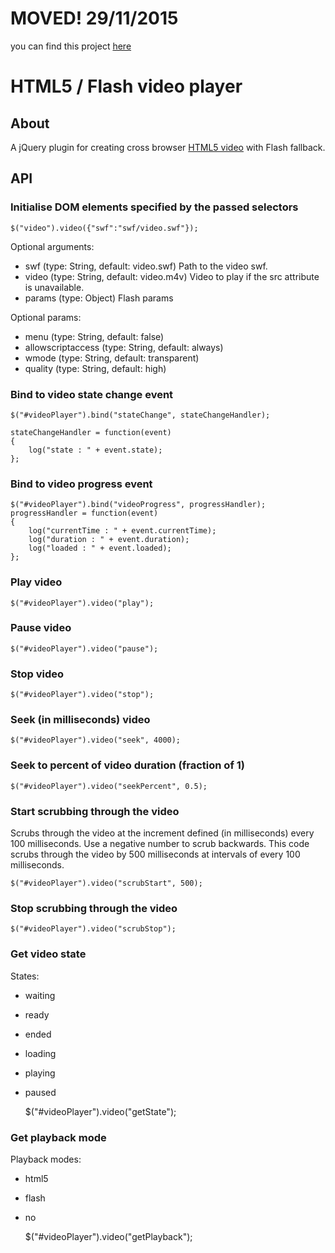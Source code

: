 MOVED! 29/11/2015
==================
you can find this project [here](https://bitbucket.org/mcsaatchi/html5flashvideo)


HTML5 / Flash video player
==========================

About
-----

A jQuery plugin for creating cross browser [HTML5 video](http://www.whatwg.org/specs/web-apps/current-work/multipage/video.html) with Flash fallback.

API
---

### Initialise DOM elements specified by the passed selectors

    $("video").video({"swf":"swf/video.swf"});

Optional arguments:

 *  swf (type: String, default: video.swf) Path to the video swf. 
 *  video (type: String, default: video.m4v) Video to play if the src attribute is unavailable. 
 *  params (type: Object) Flash params

Optional params:

 *  menu (type: String, default: false)
 *  allowscriptaccess (type: String, default: always)
 *  wmode (type: String, default: transparent)
 *  quality (type: String, default: high)

### Bind to video state change event

    $("#videoPlayer").bind("stateChange", stateChangeHandler);
    
    stateChangeHandler = function(event)
    {
		log("state : " + event.state);
    };

### Bind to video progress event

    $("#videoPlayer").bind("videoProgress", progressHandler);
    progressHandler = function(event)
    {
    	log("currentTime : " + event.currentTime);
    	log("duration : " + event.duration);
    	log("loaded : " + event.loaded);
    };

### Play video

    $("#videoPlayer").video("play");

### Pause video

    $("#videoPlayer").video("pause");

### Stop video

    $("#videoPlayer").video("stop");

### Seek (in milliseconds) video

    $("#videoPlayer").video("seek", 4000);

### Seek to percent of video duration (fraction of 1)

	$("#videoPlayer").video("seekPercent", 0.5);

### Start scrubbing through the video

Scrubs through the video at the increment defined (in milliseconds) every 100 milliseconds. Use a negative number to scrub backwards. This code scrubs through the video by 500 milliseconds at intervals of every 100 milliseconds.

	$("#videoPlayer").video("scrubStart", 500);

### Stop scrubbing through the video

    $("#videoPlayer").video("scrubStop");

### Get video state

States:

 *  waiting
 *  ready
 *  ended
 *  loading
 *  playing
 *  paused

	$("#videoPlayer").video("getState");

### Get playback mode

Playback modes:

 *  html5
 *  flash
 *  no

	$("#videoPlayer").video("getPlayback");
